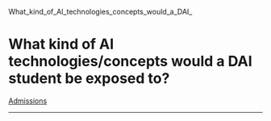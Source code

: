 What_kind_of_AI_technologies_concepts_would_a_DAI_



What kind of AI technologies/concepts would a DAI student be exposed to?
========================================================================

[Admissions](https://www.sutd.edu.sg/tag/admissions/)

---

